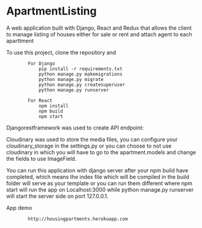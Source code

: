 # ApartmentListing
A web application built with Django, React and Redux that allows the client to manage listing of houses either for sale or rent and attach agent to each aparttment

To use this project, clone the repository and 

            For Django
                pip install -r requirements.txt
                python manage.py makemigrations
                python manage.py migrate
                python manage.py createsuperuser
                python manage.py runserver

            For React
                npm install
                npm build
                npm start
    
Djangorestframework was used to create API endpoint:


Cloudinary was used to store the media files, you can configure your cloudinary_storage in the settings.py or you can choose to not use cloudinary in which you will have to go to the apartment.models and change the fields to use ImageField.

You can run this application with django server after your npm build have completed, which means the index file which will be compiled in the build folder will serve as your template or you can run them different where npm start will run the app on Localhost:3000 while python manage.py runserver will start the server side on port 127.0.0.1.

App demo

            http://housingpartments.herokuapp.com

